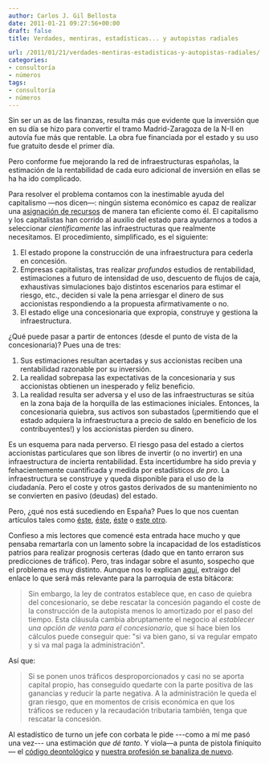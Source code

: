```yaml
---
author: Carlos J. Gil Bellosta
date: 2011-01-21 09:27:56+00:00
draft: false
title: Verdades, mentiras, estadísticas... y autopistas radiales

url: /2011/01/21/verdades-mentiras-estadisticas-y-autopistas-radiales/
categories:
- consultoría
- números
tags:
- consultoría
- números
---
```


Sin ser un as de las finanzas, resulta más que evidente que la inversión que en su día se hizo para convertir el tramo Madrid-Zaragoza de la N-II en autovía fue más que rentable. La obra fue financiada por el estado y su uso fue gratuito desde el primer día.

Pero conforme fue mejorando la red de infraestructuras españolas, la estimación de la rentabilidad de cada euro adicional de inversión en ellas se ha ha ido complicado.

Para resolver el problema contamos con la inestimable ayuda del capitalismo —nos dicen—: ningún sistema económico es capaz de realizar una [asignación de recursos](http://es.wikipedia.org/wiki/Asignaci%C3%B3n_de_recursos) de manera tan eficiente como él. El capitalismo y los capitalistas han corrido al auxilio del estado para ayudarnos a todos a seleccionar _científicamente_ las infraestructuras que realmente necesitamos. El procedimiento, simplificado, es el siguiente:

1. El estado propone la construcción de una infraestructura para cederla en concesión.
2. Empresas capitalistas, tras realizar _profundos_ estudios de rentabilidad, estimaciones a futuro de intensidad de uso, descuento de flujos de caja, exhaustivas simulaciones bajo distintos escenarios para estimar el riesgo, etc., deciden si vale la pena arriesgar el dinero de sus accionistas respondiendo a la propuesta afirmativamente o no.
3. El estado elige una concesionaria que expropia, construye y gestiona la infraestructura.

¿Qué puede pasar a partir de entonces (desde el punto de vista de la concesionaria)? Pues una de tres:

1. Sus estimaciones resultan acertadas y sus accionistas reciben una rentabilidad razonable por su inversión.
2. La realidad sobrepasa las expectativas de la concesionaria y sus accionistas obtienen un inesperado y feliz beneficio.
3. La realidad resulta ser adversa y el uso de las infraestructuras se sitúa en la zona baja de la horquilla de las estimaciones iniciales. Entonces, la concesionaria quiebra, sus activos son subastados (¡permitiendo que el estado adquiera la infraestructura a precio de saldo en beneficio de los contribuyentes!) y los accionistas pierden su dinero.

Es un esquema para nada perverso. El riesgo pasa del estado a ciertos accionistas particulares que son libres de invertir (o no invertir) en una infraestructura de incierta rentabilidad. Esta incertidumbre ha sido previa y fehacientemente cuantificada y medida por estadísticos _de pro_. La infraestructura se construye y queda disponible para el uso de la ciudadanía. Pero el coste y otros gastos derivados de su mantenimiento no se convierten en pasivo (deudas) del estado.

Pero, ¿qué nos está sucediendo en España? Pues lo que nos cuentan artículos tales como [éste](http://www.elpais.com/articulo/empresas/sectores/Obras/riesgo/elpepueconeg/20101114elpnegemp_1/Tes), [éste](http://www.elpais.com/articulo/empresas/sectores/Desafios/colaboracion/publico-privada/elpepueconeg/20101114elpnegemp_2/Tes), [éste](http://www.elpais.com/articulo/economia/partidos/salvaran/quiebra/concesionarias/autopistas/elpepueco/20101108elpepieco_1/Tes ) o [este otro](http://www.cincodias.com/articulo/empresas/concesionaria-radiales-negocia-anos-credito/20100417cdscdiemp_1/cdsemp/  ).

Confieso a mis lectores que comencé esta entrada hace mucho y que pensaba remartarla con un lamento sobre la incapacidad de los estadísticos patrios para realizar prognosis certeras (dado que en tanto erraron sus predicciones de tráfico). Pero, tras indagar sobre el asunto, sospecho que el problema es muy distinto. Aunque nos lo explican [aquí](http://www.sintetia.com/analisis/seleccion-adversa-en-los-contratos-de-las-administraciones-publicas), extraigo del enlace lo que será más relevante para la parroquia de esta bitácora:

> Sin embargo, la ley de contratos establece que, en caso de quiebra del concesionario, se debe rescatar la concesión pagando el coste de la construcción de la autopista menos lo amortizado por el paso del tiempo. Esta cláusula cambia abruptamente el negocio al _establecer una opción de venta para el concesionario_, que si hace bien los cálculos puede conseguir que: "si va bien gano, si va regular empato y si va mal paga la administración".

Así que:

> Si se ponen unos tráficos desproporcionados y casi no se aporta capital propio, has conseguido quedarte con la parte positiva de las ganancias y reducir la parte negativa. A la administración le queda el gran riesgo, que en momentos de crisis económica en que los tráficos se reducen y la recaudación tributaria también, tenga que rescatar la concesión.

Al estadístico de turno un jefe con corbata le pide ---como a mí me pasó una vez--- una estimación _que dé tanto_. Y viola—a punta de pistola finiquito— el [código deontológico](https://hagutierrezro.home.blog/2011/01/11/declaracion-sobre-etica-profesional-del-instituto-internacional-de-estadistica/) y [nuestra profesión se banaliza de nuevo](http://www.sabidurias.com/cita/es/8562/mark-twain/hay-tres-clases-de-mentiras-la-mentira-la-maldita-mentira-y-las-estadisticas).

